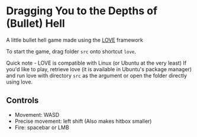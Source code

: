 # Dragging You to the Depths of (Bullet) Hell
 A little bullet hell game made using the [LOVE](https://github.com/love2d/love) framework

To start the game, drag folder `src` onto shortcut `love`.

Quick note - LOVE is compatible with Linux (or Ubuntu at the very least)
If you'd like to play, retrieve love (it is available in Ubuntu's package manager) and run love with directory `src` as the argument or open the folder directly using love.

## Controls
- Movement: WASD
- Precise movement: left shift (Also makes hitbox smaller)
- Fire: spacebar or LMB
